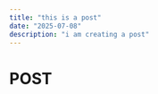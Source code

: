 ```yaml
---
title: "this is a post"
date: "2025-07-08"
description: "i am creating a post"
---
```

    
# POST
    